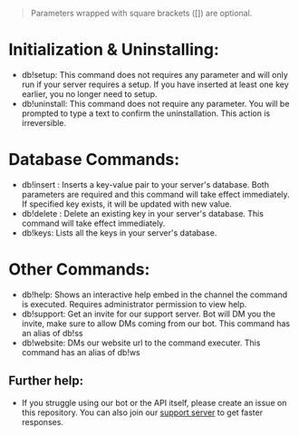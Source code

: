 > Parameters wrapped with square brackets ([]) are optional.
> 
# Initialization & Uninstalling:
- db!setup: This command does not requires any parameter and will only run if your server requires a setup. If you have inserted at least one key earlier, you no longer need to setup.
- db!uninstall: This command does not require any parameter. You will be prompted to type a text to confirm the uninstallation. This action is irreversible.


# Database Commands:
- db!insert <name> <value>: Inserts a key-value pair to your server's database. Both parameters are required and this command will take effect immediately. If specified key exists, it will be updated with new value.
- db!delete <key>: Delete an existing key in your server's database. This command will take effect immediately.
- db!keys: Lists all the keys in your server's database.

# Other Commands:
- db!help: Shows an interactive help embed in the channel the command is executed. Requires administrator permission to view help.
- db!support: Get an invite for our support server. Bot will DM you the invite, make sure to allow DMs coming from our bot. This command has an alias of db!ss
- db!website: DMs our website url to the command executer. This command has an alias of db!ws

## Further help:
- If you struggle using our bot or the API itself, please create an issue on this repository. You can also join our [support server](https://discord.gg/9aRBdpJ) to get faster responses.
